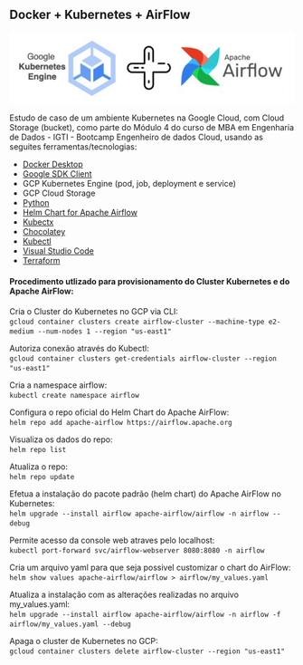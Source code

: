 ## Docker + Kubernetes + AirFlow

<div align="center">

![k8s+airflow](img/kubernetes+airflow.jpg)

</div>

Estudo de caso de um ambiente Kubernetes na Google Cloud, com Cloud Storage (bucket), como parte do Módulo 4 do curso de MBA em Engenharia de Dados - IGTI - Bootcamp Engenheiro de dados Cloud, usando as seguites ferramentas/tecnologias:

* <a href='https://docs.docker.com/desktop/windows/install/'>Docker Desktop</a>
* <a href='https://cloud.google.com/sdk/docs/install-sdk'>Google SDK Client</a>
* GCP Kubernetes Engine (pod, job, deployment e service)
* GCP Cloud Storage
* <a href='https://www.python.org/downloads/'>Python</a>
* <a href='https://airflow.apache.org/docs/helm-chart/stable/index.html'>Helm Chart for Apache Airflow</a>
* <a href='https://github.com/ahmetb/kubectx'>Kubectx</a>
* <a href='https://chocolatey.org/install#individual'>Chocolatey</a>
* <a href='https://kubernetes.io/docs/tasks/tools/install-kubectl-windows/'>Kubectl</a>
* <a href='https://code.visualstudio.com/download'>Visual Studio Code</a>
* <a href='https://www.terraform.io/downloads'>Terraform</a>

#### Procedimento utlizado para provisionamento do Cluster Kubernetes e do Apache AirFlow:

Cria o Cluster do Kubernetes no GCP via CLI:<br>
`gcloud container clusters create airflow-cluster --machine-type e2-medium --num-nodes 1 --region "us-east1"`

Autoriza conexão através do Kubectl:<br>
`gcloud container clusters get-credentials airflow-cluster --region "us-east1"`

Cria a namespace airflow:<br>
`kubectl create namespace airflow`

Configura o repo oficial do Helm Chart do Apache AirFlow:<br>
`helm repo add apache-airflow https://airflow.apache.org`

Visualiza os dados do repo:<br>
`helm repo list`

Atualiza o repo:<br>
`helm repo update`

Efetua a instalação do pacote padrão (helm chart) do Apache AirFlow no Kubernetes:<br>
`helm upgrade --install airflow apache-airflow/airflow -n airflow --debug`

Permite acesso da console web atraves pelo localhost:<br>
`kubectl port-forward svc/airflow-webserver 8080:8080 -n airflow`

Cria um arquivo yaml para que seja possivel customizar o chart do AirFlow:<br>
`helm show values apache-airflow/airflow > airflow/my_values.yaml`

Atualiza a instalação com as alterações realizadas no arquivo my_values.yaml:<br>
`helm upgrade --install airflow apache-airflow/airflow -n airflow -f airflow/my_values.yaml --debug`

Apaga o cluster de Kubernetes no GCP:<br>
`gcloud container clusters delete airflow-cluster --region "us-east1"`
